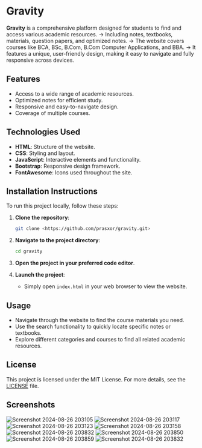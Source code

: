 # Gravity

**Gravity** is a comprehensive platform designed for students to find and access various academic resources.
-> Including notes, textbooks, materials, question papers, and optimized notes.
-> The website covers courses like BCA, BSc, B.Com, B.Com Computer Applications, and BBA.
-> It features a unique, user-friendly design, making it easy to navigate and fully responsive across devices.

## Features

- Access to a wide range of academic resources.
- Optimized notes for efficient study.
- Responsive and easy-to-navigate design.
- Coverage of multiple courses.

## Technologies Used

- **HTML**: Structure of the website.
- **CSS**: Styling and layout.
- **JavaScript**: Interactive elements and functionality.
- **Bootstrap**: Responsive design framework.
- **FontAwesome**: Icons used throughout the site.

## Installation Instructions

To run this project locally, follow these steps:

1. **Clone the repository**:
    
    ```bash
    git clone <https://github.com/prasxor/gravity.git>
    
    ```
    
2. **Navigate to the project directory**:
    
    ```bash
    cd gravity
    
    ```
    
3. **Open the project in your preferred code editor**.
4. **Launch the project**:
    - Simply open `index.html` in your web browser to view the website.

## Usage

- Navigate through the website to find the course materials you need.
- Use the search functionality to quickly locate specific notes or textbooks.
- Explore different categories and courses to find all related academic resources.

## License

This project is licensed under the MIT License. For more details, see the [LICENSE](./license.md) file.

## Screenshots

![Screenshot 2024-08-26 203105](https://github.com/user-attachments/assets/7f728c45-11f4-43a7-aa6b-991586d6072b)
![Screenshot 2024-08-26 203117](https://github.com/user-attachments/assets/f007a69b-40a6-4bd6-aa3c-dec96b319c63)
![Screenshot 2024-08-26 203123](https://github.com/user-attachments/assets/2d0d2a5e-2ea5-4a5e-8f0c-f4455b430046)
![Screenshot 2024-08-26 203158](https://github.com/user-attachments/assets/a7248eb3-58c7-4c5b-8429-7ef34221fafb)
![Screenshot 2024-08-26 203832](https://github.com/user-attachments/assets/fd793283-694b-42ce-b121-76595200d934)
![Screenshot 2024-08-26 203850](https://github.com/user-attachments/assets/b11d4631-6e34-4237-ba73-3667d4536a51)
![Screenshot 2024-08-26 203859](https://github.com/user-attachments/assets/d09de0ab-e513-498b-a86b-485d29566c78)
![Screenshot 2024-08-26 203832](https://github.com/user-attachments/assets/8bc4b4c5-c989-4372-867c-79845ea8098a)


